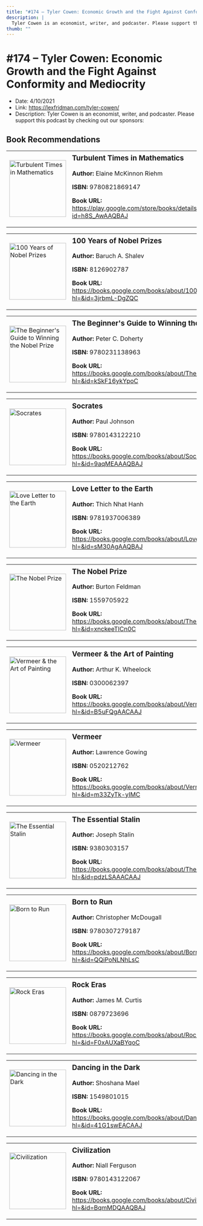 ```yaml
---
title: "#174 – Tyler Cowen: Economic Growth and the Fight Against Conformity and Mediocrity"
description: |
  Tyler Cowen is an economist, writer, and podcaster. Please support this podcast by checking out our sponsors:"
thumb: ""
---
```


# #174 – Tyler Cowen: Economic Growth and the Fight Against Conformity and Mediocrity

  - Date: 4/10/2021
  - Link: https://lexfridman.com/tyler-cowen/
  - Description: Tyler Cowen is an economist, writer, and podcaster. Please support this podcast by checking out our sponsors:

## Book Recommendations

<table style="border: none;"><tr style="border: none;"><td style="border: none;"><img src="https://books.google.com/books/content?id=h8S_AwAAQBAJ&printsec=frontcover&img=1&zoom=1&edge=curl&source=gbs_api" alt="Turbulent Times in Mathematics" width="150" style="vertical-align: top;"></td><td style="border: none; vertical-align: top;"><h3 style='margin-top: 5'>Turbulent Times in Mathematics</h3><p><strong>Author:</strong> Elaine McKinnon Riehm</p><p><strong>ISBN:</strong> 9780821869147</p><p><strong>Book URL:</strong> <a href="https://play.google.com/store/books/details?id=h8S_AwAAQBAJ">https://play.google.com/store/books/details?id=h8S_AwAAQBAJ</a></p></td></tr></table>
<table style="border: none;"><tr style="border: none;"><td style="border: none;"><img src="https://books.google.com/books/content?id=3jrbmL-DgZQC&printsec=frontcover&img=1&zoom=1&edge=curl&source=gbs_api" alt="100 Years of Nobel Prizes" width="150" style="vertical-align: top;"></td><td style="border: none; vertical-align: top;"><h3 style='margin-top: 5'>100 Years of Nobel Prizes</h3><p><strong>Author:</strong> Baruch A. Shalev</p><p><strong>ISBN:</strong> 8126902787</p><p><strong>Book URL:</strong> <a href="https://books.google.com/books/about/100_Years_of_Nobel_Prizes.html?hl=&id=3jrbmL-DgZQC">https://books.google.com/books/about/100_Years_of_Nobel_Prizes.html?hl=&id=3jrbmL-DgZQC</a></p></td></tr></table>
<table style="border: none;"><tr style="border: none;"><td style="border: none;"><img src="https://books.google.com/books/content?id=kSkF16ykYpoC&printsec=frontcover&img=1&zoom=1&edge=curl&source=gbs_api" alt="The Beginner's Guide to Winning the Nobel Prize" width="150" style="vertical-align: top;"></td><td style="border: none; vertical-align: top;"><h3 style='margin-top: 5'>The Beginner's Guide to Winning the Nobel Prize</h3><p><strong>Author:</strong> Peter C. Doherty</p><p><strong>ISBN:</strong> 9780231138963</p><p><strong>Book URL:</strong> <a href="https://books.google.com/books/about/The_Beginner_s_Guide_to_Winning_the_Nobe.html?hl=&id=kSkF16ykYpoC">https://books.google.com/books/about/The_Beginner_s_Guide_to_Winning_the_Nobe.html?hl=&id=kSkF16ykYpoC</a></p></td></tr></table>
<table style="border: none;"><tr style="border: none;"><td style="border: none;"><img src="https://books.google.com/books/content?id=9aqMEAAAQBAJ&printsec=frontcover&img=1&zoom=1&source=gbs_api" alt="Socrates" width="150" style="vertical-align: top;"></td><td style="border: none; vertical-align: top;"><h3 style='margin-top: 5'>Socrates</h3><p><strong>Author:</strong> Paul Johnson</p><p><strong>ISBN:</strong> 9780143122210</p><p><strong>Book URL:</strong> <a href="https://books.google.com/books/about/Socrates.html?hl=&id=9aqMEAAAQBAJ">https://books.google.com/books/about/Socrates.html?hl=&id=9aqMEAAAQBAJ</a></p></td></tr></table>
<table style="border: none;"><tr style="border: none;"><td style="border: none;"><img src="https://books.google.com/books/content?id=sM30AgAAQBAJ&printsec=frontcover&img=1&zoom=1&edge=curl&source=gbs_api" alt="Love Letter to the Earth" width="150" style="vertical-align: top;"></td><td style="border: none; vertical-align: top;"><h3 style='margin-top: 5'>Love Letter to the Earth</h3><p><strong>Author:</strong> Thich Nhat Hanh</p><p><strong>ISBN:</strong> 9781937006389</p><p><strong>Book URL:</strong> <a href="https://books.google.com/books/about/Love_Letter_to_the_Earth.html?hl=&id=sM30AgAAQBAJ">https://books.google.com/books/about/Love_Letter_to_the_Earth.html?hl=&id=sM30AgAAQBAJ</a></p></td></tr></table>
<table style="border: none;"><tr style="border: none;"><td style="border: none;"><img src="https://books.google.com/books/content?id=xnckeeTICn0C&printsec=frontcover&img=1&zoom=1&edge=curl&source=gbs_api" alt="The Nobel Prize" width="150" style="vertical-align: top;"></td><td style="border: none; vertical-align: top;"><h3 style='margin-top: 5'>The Nobel Prize</h3><p><strong>Author:</strong> Burton Feldman</p><p><strong>ISBN:</strong> 1559705922</p><p><strong>Book URL:</strong> <a href="https://books.google.com/books/about/The_Nobel_Prize.html?hl=&id=xnckeeTICn0C">https://books.google.com/books/about/The_Nobel_Prize.html?hl=&id=xnckeeTICn0C</a></p></td></tr></table>
<table style="border: none;"><tr style="border: none;"><td style="border: none;"><img src="https://books.google.com/books/content?id=B5uFQgAACAAJ&printsec=frontcover&img=1&zoom=1&source=gbs_api" alt="Vermeer & the Art of Painting" width="150" style="vertical-align: top;"></td><td style="border: none; vertical-align: top;"><h3 style='margin-top: 5'>Vermeer & the Art of Painting</h3><p><strong>Author:</strong> Arthur K. Wheelock</p><p><strong>ISBN:</strong> 0300062397</p><p><strong>Book URL:</strong> <a href="https://books.google.com/books/about/Vermeer_the_Art_of_Painting.html?hl=&id=B5uFQgAACAAJ">https://books.google.com/books/about/Vermeer_the_Art_of_Painting.html?hl=&id=B5uFQgAACAAJ</a></p></td></tr></table>
<table style="border: none;"><tr style="border: none;"><td style="border: none;"><img src="https://books.google.com/books/content?id=m33ZyTk-yIMC&printsec=frontcover&img=1&zoom=1&edge=curl&source=gbs_api" alt="Vermeer" width="150" style="vertical-align: top;"></td><td style="border: none; vertical-align: top;"><h3 style='margin-top: 5'>Vermeer</h3><p><strong>Author:</strong> Lawrence Gowing</p><p><strong>ISBN:</strong> 0520212762</p><p><strong>Book URL:</strong> <a href="https://books.google.com/books/about/Vermeer.html?hl=&id=m33ZyTk-yIMC">https://books.google.com/books/about/Vermeer.html?hl=&id=m33ZyTk-yIMC</a></p></td></tr></table>
<table style="border: none;"><tr style="border: none;"><td style="border: none;"><img src="None" alt="The Essential Stalin" width="150" style="vertical-align: top;"></td><td style="border: none; vertical-align: top;"><h3 style='margin-top: 5'>The Essential Stalin</h3><p><strong>Author:</strong> Joseph Stalin</p><p><strong>ISBN:</strong> 9380303157</p><p><strong>Book URL:</strong> <a href="https://books.google.com/books/about/The_Essential_Stalin.html?hl=&id=pdzLSAAACAAJ">https://books.google.com/books/about/The_Essential_Stalin.html?hl=&id=pdzLSAAACAAJ</a></p></td></tr></table>
<table style="border: none;"><tr style="border: none;"><td style="border: none;"><img src="https://books.google.com/books/content?id=QQiPoNLNhLsC&printsec=frontcover&img=1&zoom=1&edge=curl&source=gbs_api" alt="Born to Run" width="150" style="vertical-align: top;"></td><td style="border: none; vertical-align: top;"><h3 style='margin-top: 5'>Born to Run</h3><p><strong>Author:</strong> Christopher McDougall</p><p><strong>ISBN:</strong> 9780307279187</p><p><strong>Book URL:</strong> <a href="https://books.google.com/books/about/Born_to_Run.html?hl=&id=QQiPoNLNhLsC">https://books.google.com/books/about/Born_to_Run.html?hl=&id=QQiPoNLNhLsC</a></p></td></tr></table>
<table style="border: none;"><tr style="border: none;"><td style="border: none;"><img src="https://books.google.com/books/content?id=F0xAUXaBYqoC&printsec=frontcover&img=1&zoom=1&edge=curl&source=gbs_api" alt="Rock Eras" width="150" style="vertical-align: top;"></td><td style="border: none; vertical-align: top;"><h3 style='margin-top: 5'>Rock Eras</h3><p><strong>Author:</strong> James M. Curtis</p><p><strong>ISBN:</strong> 0879723696</p><p><strong>Book URL:</strong> <a href="https://books.google.com/books/about/Rock_Eras.html?hl=&id=F0xAUXaBYqoC">https://books.google.com/books/about/Rock_Eras.html?hl=&id=F0xAUXaBYqoC</a></p></td></tr></table>
<table style="border: none;"><tr style="border: none;"><td style="border: none;"><img src="None" alt="Dancing in the Dark" width="150" style="vertical-align: top;"></td><td style="border: none; vertical-align: top;"><h3 style='margin-top: 5'>Dancing in the Dark</h3><p><strong>Author:</strong> Shoshana Mael</p><p><strong>ISBN:</strong> 1549801015</p><p><strong>Book URL:</strong> <a href="https://books.google.com/books/about/Dancing_in_the_Dark.html?hl=&id=41G1swEACAAJ">https://books.google.com/books/about/Dancing_in_the_Dark.html?hl=&id=41G1swEACAAJ</a></p></td></tr></table>
<table style="border: none;"><tr style="border: none;"><td style="border: none;"><img src="https://books.google.com/books/content?id=BqmMDQAAQBAJ&printsec=frontcover&img=1&zoom=1&edge=curl&source=gbs_api" alt="Civilization" width="150" style="vertical-align: top;"></td><td style="border: none; vertical-align: top;"><h3 style='margin-top: 5'>Civilization</h3><p><strong>Author:</strong> Niall Ferguson</p><p><strong>ISBN:</strong> 9780143122067</p><p><strong>Book URL:</strong> <a href="https://books.google.com/books/about/Civilization.html?hl=&id=BqmMDQAAQBAJ">https://books.google.com/books/about/Civilization.html?hl=&id=BqmMDQAAQBAJ</a></p></td></tr></table>
